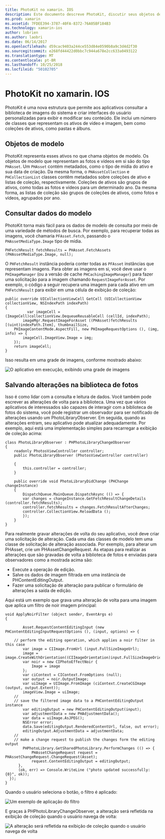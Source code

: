 ```yaml
---
title: PhotoKit no xamarin. IOS
description: Este documento descreve PhotoKit, discutir seus objetos de modelo, como dados de modelo de consulta e salvar as alterações para a biblioteca de fotos.
ms.prod: xamarin
ms.assetid: 7FDEE394-3787-40FA-8372-76A05BF184B3
ms.technology: xamarin-ios
author: lobrien
ms.author: laobri
ms.date: 06/14/2017
ms.openlocfilehash: d59cac9403a244ce553d84e0590b8a9c3d4d2f30
ms.sourcegitcommit: e268fd44422d0bbc7c944a678e2cc633a0493122
ms.translationtype: MT
ms.contentlocale: pt-BR
ms.lasthandoff: 10/25/2018
ms.locfileid: "50102705"
---
```

# <a name="photokit-in-xamarinios"></a>PhotoKit no xamarin. IOS

PhotoKit é uma nova estrutura que permite aos aplicativos consultar a biblioteca de imagens do sistema e criar interfaces do usuário personalizadas para exibir e modificar seu conteúdo. Ele inclui um número de classes que representam os ativos de vídeo e imagem, bem como coleções de ativos, como pastas e álbuns.

## <a name="model-objects"></a>Objetos de modelo

PhotoKit representa esses ativos no que chama objetos de modelo. Os objetos de modelo que representam as fotos e vídeos em si são do tipo `PHAsset`. Um `PHAsset` contém metadados, como o tipo de mídia do ativo e sua data de criação.
Da mesma forma, o `PHAssetCollection` e `PHCollectionList` classes contêm metadados sobre coleções de ativo e listas de coleção, respectivamente. Coleções de ativos são grupos de ativos, como todas as fotos e vídeos para um determinado ano. Da mesma forma, as listas de coleção são grupos de coleções de ativos, como fotos e vídeos, agrupados por ano.

## <a name="querying-model-data"></a>Consultar dados do modelo

PhotoKit torna mais fácil para os dados de modelo de consulta por meio de uma variedade de métodos de busca. Por exemplo, para recuperar todas as imagens, você chamaria `PFAsset.Fetch`, passando o `PHAssetMediaType.Image` tipo de mídia.

    PHFetchResult fetchResults = PHAsset.FetchAssets (PHAssetMediaType.Image, null);

O `PHFetchResult` instância poderia conter todas as `PFAsset` instâncias que representam imagens. Para obter as imagens em si, você deve usar o `PHImageManager` (ou a versão de cache `PHCachingImageManager`) para fazer uma solicitação para a imagem chamando `RequestImageForAsset`. Por exemplo, o código a seguir recupera uma imagem para cada ativo em um `PHFetchResult` para exibir em uma célula de exibição de coleção:


    public override UICollectionViewCell GetCell (UICollectionView collectionView, NSIndexPath indexPath)
    {
              var imageCell = (ImageCell)collectionView.DequeueReusableCell (cellId, indexPath);
            imageMgr.RequestImageForAsset ((PHAsset)fetchResults [(uint)indexPath.Item], thumbnailSize,
        PHImageContentMode.AspectFill, new PHImageRequestOptions (), (img, info) => {
            imageCell.ImageView.Image = img;
        });
        return imageCell;
    }

Isso resulta em uma grade de imagens, conforme mostrado abaixo:

![](photokit-images/image4.png "O aplicativo em execução, exibindo uma grade de imagens")
 
## <a name="saving-changes-to-the-photo-library"></a>Salvando alterações na biblioteca de fotos

Isso é como lidar com a consulta e leitura de dados. Você também pode escrever as alterações de volta para a biblioteca. Uma vez que vários aplicativos de interessados são capazes de interagir com a biblioteca de fotos do sistema, você pode registrar um observador para ser notificado de alterações usando um PhotoLibraryObserver. Em seguida, quando as alterações entram, seu aplicativo pode atualizar adequadamente. Por exemplo, aqui está uma implementação simples para recarregar a exibição de coleção acima:

    class PhotoLibraryObserver : PHPhotoLibraryChangeObserver
    {
        readonly PhotosViewController controller;
        public PhotoLibraryObserver (PhotosViewController controller)
        
        {
            this.controller = controller;
        }
    
        public override void PhotoLibraryDidChange (PHChange changeInstance)
        {
            DispatchQueue.MainQueue.DispatchAsync (() => {
            var changes = changeInstance.GetFetchResultChangeDetails (controller.fetchResults);
            controller.fetchResults = changes.FetchResultAfterChanges;
            controller.CollectionView.ReloadData ();
            });
        }
    }
    
Para realmente gravar alterações de volta do seu aplicativo, você deve criar uma solicitação de alteração. Cada uma das classes de modelo tem uma classe de solicitação de alteração associada. Por exemplo, para alterar um PHAsset, crie um PHAssetChangeRequest. As etapas para realizar as alterações que são gravadas de volta a biblioteca de fotos e enviadas para observadores como a mostrada acima são:

-   Execute a operação de edição.
-   Salve os dados de imagem filtrada em uma instância de PHContentEditingOutput.
-   Fazer uma solicitação de alteração para publicar o formulário de alterações a saída de edição.

Aqui está um exemplo que grava uma alteração de volta para uma imagem que aplica um filtro de noir imagem principal:

    void ApplyNoirFilter (object sender, EventArgs e)
    {
            
            Asset.RequestContentEditingInput (new PHContentEditingInputRequestOptions (), (input, options) => {
            
        // perform the editing operation, which applies a noir filter in this case
            var image = CIImage.FromUrl (input.FullSizeImageUrl);
            image = image.CreateWithOrientation((CIImageOrientation)input.FullSizeImageOrientation);
            var noir = new CIPhotoEffectNoir {
                Image = image
            };
            var ciContext = CIContext.FromOptions (null);
            var output = noir.OutputImage;
            var uiImage = UIImage.FromImage (ciContext.CreateCGImage (output, output.Extent));
            imageView.Image = uiImage;
        //
        // save the filtered image data to a PHContentEditingOutput instance
            var editingOutput = new PHContentEditingOutput(input);
            var adjustmentData = new PHAdjustmentData();
            var data = uiImage.AsJPEG();
            NSError error;
            data.Save(editingOutput.RenderedContentUrl, false, out error);
            editingOutput.AdjustmentData = adjustmentData;
        //
        // make a change request to publish the changes form the editing output
            PHPhotoLibrary.GetSharedPhotoLibrary.PerformChanges (() => {
                PHAssetChangeRequest request = PHAssetChangeRequest.ChangeRequest(Asset);
                request.ContentEditingOutput = editingOutput;
          },
          (ok, err) => Console.WriteLine ("photo updated successfully: {0}", ok));
      });
    }
    
Quando o usuário seleciona o botão, o filtro é aplicado:

![](photokit-images/image5.png "Um exemplo de aplicação do filtro")
 
E graças à PHPhotoLibraryChangeObserver, a alteração será refletida na exibição de coleção quando o usuário navega de volta:

![](photokit-images/image6.png "A alteração será refletida na exibição de coleção quando o usuário navega de volta")
